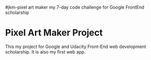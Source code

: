 #jkm-pixel art maker
my 7-day code challenge for Google FrontEnd scholarship
# Pixel Art Maker Project





This my project for Google and Udacity Front-End web development scholarship.
It is also my first web app.

